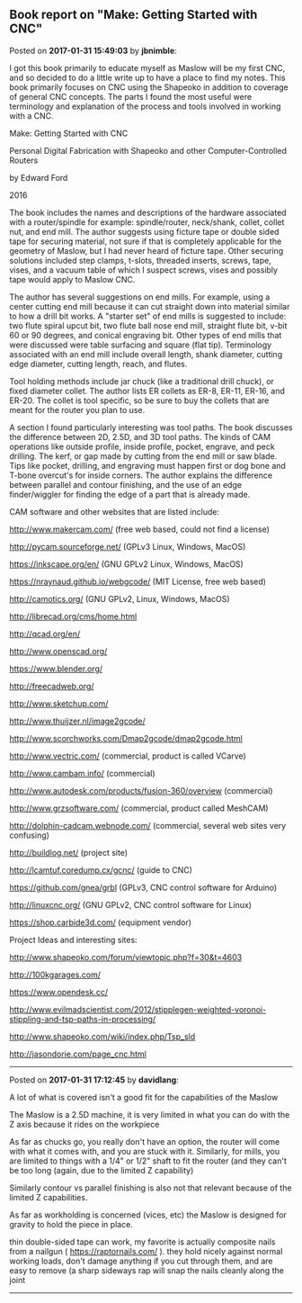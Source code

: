 ## Book report on "Make: Getting Started with CNC"
Posted on **2017-01-31 15:49:03** by **jbnimble**:

I got this book primarily to educate myself as Maslow will be my first CNC, and so decided to do a little write up to have a place to find my notes. This book primarily focuses on CNC using the Shapeoko in addition to coverage of general CNC concepts. The parts I found the most useful were terminology and explanation of the process and tools involved in working with a CNC.



Make: Getting Started with CNC

Personal Digital Fabrication with Shapeoko and other Computer-Controlled Routers

by Edward Ford

2016



The book includes the names and descriptions of the hardware associated with a router/spindle for example: spindle/router, neck/shank, collet, collet nut, and end mill. The author suggests using ficture tape or double sided tape for securing material, not sure if that is completely applicable for the geometry of Maslow, but I had never heard of ficture tape. Other securing solutions included step clamps, t-slots, threaded inserts, screws, tape, vises, and a vacuum table of which I suspect screws, vises and possibly tape would apply to Maslow CNC.



The author has several  suggestions on end mills. For example, using a center cutting end mill because it can cut straight down into material similar to how a drill bit works. A "starter set" of end mills is suggested to include: two flute spiral upcut bit, two flute ball nose end mill, straight flute bit, v-bit 60 or 90 degrees, and conical engraving bit. Other types of end mills that were discussed were table surfacing and square (flat tip). Terminology associated with an end mill include overall length, shank diameter, cutting edge diameter, cutting length, reach, and flutes.



Tool holding methods include jar chuck (like a traditional drill chuck), or fixed diameter collet. The author lists ER collets as ER-8, ER-11, ER-16, and ER-20. The collet is tool specific, so be sure to buy the collets that are meant for the router you plan to use.



A section I found particularly interesting was tool paths. The book discusses the difference between 2D, 2.5D, and 3D tool paths. The kinds of CAM operations like outside profile, inside profile, pocket, engrave, and peck drilling. The kerf, or gap made by cutting from the end mill or saw blade. Tips like pocket, drilling, and engraving must happen first or dog bone and T-bone overcut's for inside corners. The author explains the difference between parallel and contour finishing, and the use  of an edge finder/wiggler for finding the edge of a part that is already made.



CAM software and other websites that are listed include:

http://www.makercam.com/ (free web based, could not find a license)

http://pycam.sourceforge.net/ (GPLv3 Linux, Windows, MacOS)

https://inkscape.org/en/ (GNU GPLv2 Linux, Windows, MacOS)

https://nraynaud.github.io/webgcode/ (MIT License, free web based)

http://camotics.org/ (GNU GPLv2, Linux, Windows, MacOS)

http://librecad.org/cms/home.html

http://qcad.org/en/

http://www.openscad.org/

https://www.blender.org/

http://freecadweb.org/

http://www.sketchup.com/

http://www.thuijzer.nl/image2gcode/

http://www.scorchworks.com/Dmap2gcode/dmap2gcode.html



http://www.vectric.com/ (commercial, product is called VCarve)

http://www.cambam.info/ (commercial)

http://www.autodesk.com/products/fusion-360/overview (commercial)

http://www.grzsoftware.com/ (commercial, product called MeshCAM)

http://dolphin-cadcam.webnode.com/ (commercial, several web sites very confusing)



http://buildlog.net/ (project site)

http://lcamtuf.coredump.cx/gcnc/ (guide to CNC)

https://github.com/gnea/grbl (GPLv3, CNC control software for Arduino)

http://linuxcnc.org/ (GNU GPLv2, CNC control software for Linux)



https://shop.carbide3d.com/ (equipment vendor)



Project Ideas and interesting sites:

http://www.shapeoko.com/forum/viewtopic.php?f=30&t=4603

http://100kgarages.com/

https://www.opendesk.cc/

http://www.evilmadscientist.com/2012/stipplegen-weighted-voronoi-stippling-and-tsp-paths-in-processing/

http://www.shapeoko.com/wiki/index.php/Tsp_sld

http://jasondorie.com/page_cnc.html

---

Posted on **2017-01-31 17:12:45** by **davidlang**:

A lot of what is covered isn't a good fit for the capabilities of the Maslow



The Maslow is a 2.5D machine, it is very limited in what you can do with the Z axis because it rides on the workpiece 



As far as chucks go, you really don't have an option, the router will come with what it comes with, and you are stuck with it. Similarly, for mills, you are limited to things with a 1/4" or 1/2" shaft to fit the router (and they can't be too long (again, due to the limited Z capability)



Similarly contour vs parallel finishing is also not that relevant because of the limited Z capabilities.



As far as workholding is concerned (vices, etc) the Maslow is designed for gravity to hold the piece in place.



thin double-sided tape can work, my favorite is actually composite nails from a nailgun ( https://raptornails.com/ ). they hold nicely against normal  working loads, don't damage anything if you cut through them, and are easy to remove (a sharp sideways rap will snap the nails cleanly along the joint

---

